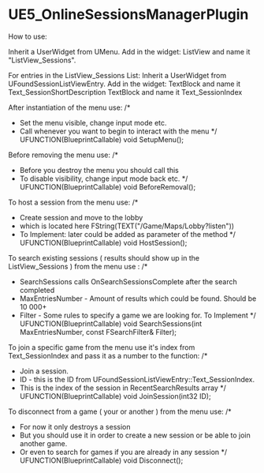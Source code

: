 # UE5_OnlineSessionsManagerPlugin

How to use:

Inherit a UserWidget from UMenu.
Add in the widget:
ListView and name it "ListView_Sessions".

For entries in the ListView_Sessions List:
Inherit a UserWidget from UFoundSessionListViewEntry.
Add in the widget:
TextBlock and name it Text_SessionShortDescription
TextBlock and name it Text_SessionIndex

After instantiation of the menu use:
/*
 * Set the menu visible, change input mode etc.
 * Call whenever you want to begin to interact with the menu
 */
UFUNCTION(BlueprintCallable)
void SetupMenu();

Before removing the menu use:
/* 
 * Before you destroy the menu you should call this 
 * To disable visibility, change input mode back etc.
 */
UFUNCTION(BlueprintCallable)
void BeforeRemoval();

To host a session from the menu use:
/* 
 * Create session and move to the lobby
 * which is located here FString(TEXT("/Game/Maps/Lobby?listen"))
 * To Implement: later could be added as parameter of the method
 */ 
UFUNCTION(BlueprintCallable)
void HostSession();

To search existing sessions ( results should show up in the ListView_Sessions ) from the menu use :
/* 
 * SearchSessions calls OnSearchSessionsComplete after the search completed
 * MaxEntriesNumber - Amount of results which could be found. Should be 10 000+
 * Filter - Some rules to specify a game we are looking for. To Implement
 */
UFUNCTION(BlueprintCallable)
void SearchSessions(int MaxEntriesNumber, const FSearchFilter& Filter);

To join a specific game from the menu use it's index from Text_SessionIndex and pass it as a number to the function:
/*
 * Join a session.
 * ID - this is the ID from UFoundSessionListViewEntry::Text_SessionIndex. 
 * This is the index of the session in RecentSearchResults array
 */
UFUNCTION(BlueprintCallable)
void JoinSession(int32 ID);

To disconnect from a game ( your or another ) from the menu use:
/* 
 * For now it only destroys a session  
 * But you should use it in order to create a new session or be able to join another game. 
 * Or even to search for games if you are already in any session
 */
UFUNCTION(BlueprintCallable)
void Disconnect();

